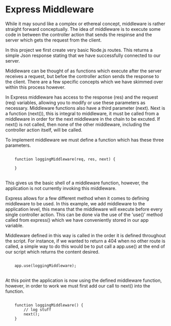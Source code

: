# Express Middleware

While it may sound like a complex or ethereal concept, middleware is rather straight forward conceptually. The idea of middleware is to execute some code in between the controller action that sends the respinse and the server which gets the request from the client. 

In this project we first create very basic Node.js routes. This returns a simple Json response stating that we have successfully connected to our server.

Middleware can be thought of as functions which execute after the server receives a request, but befoe the controller action sends the response to the client. There are a few specific concepts which we have skimmed over within this process however. 

In Express middleware has access to the response (res) and the request (req) variables, allowing you to modify or use these parameters as necessary. Middleware functions also have a third parameter (next). Next is a function (next()), this is integral to middleware, it must be called from a middleware in order for the next middleware in the chain to be excuted. If next() is not called, then none of the other middleware, including the controller action itself, will be called. 

To implement middleware we must define a function which has these three parameters.

<pre>
<code>
    function loggingMiddleware(req, res, next) {
        
    }
</code>
</pre>

This gives us the basic shell of a middleware function, however, the application is not currently invoking this middleware. 

Express allows for a few different method when it comes to defining middleware to be used. In this example, we add middleware to the application level, this means that the middleware will execute before every single controller action.  This can be done via the use of the 'use()' method called from express() which we have conveniently stored in our app variable.

Middleware defined in this way is called in the order it is defined throughout the script. For instance, if we wanted to return a 404 when no other route is called, a simple way to do this would be to put call a app.use() at the end of our script which returns the content desired. 

<pre>
<code>
    app.use(loggingMiddleware);
</code>
</pre>

At this point the application is now using the defined middleware function, however, in order to work we must first add our call to next() into the function. 

<pre>
<code>
    function loggingMiddleware() {
        // log stuff
        next();
    }
</code>
</pre>